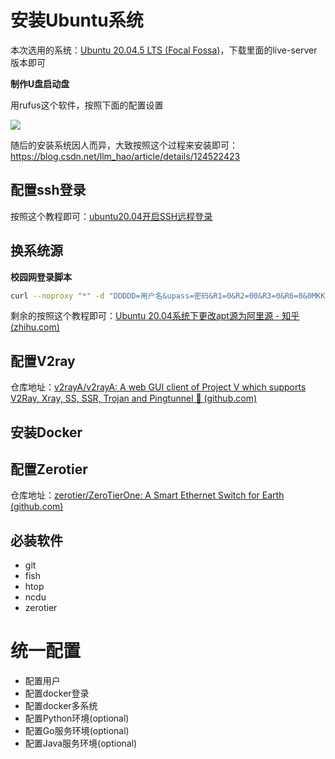 # 安装Ubuntu系统

本次选用的系统：[Ubuntu 20.04.5 LTS (Focal Fossa)](http://cdimage.ubuntu.com/ubuntu/releases/20.04/release/)，下载里面的live-server版本即可

**制作U盘启动盘**

用rufus这个软件，按照下面的配置设置

![](http://pic.netpunk.space/images/2022/12/14/20221214124732.png)

随后的安装系统因人而异，大致按照这个过程来安装即可：https://blog.csdn.net/llm_hao/article/details/124522423



## 配置ssh登录

按照这个教程即可：[ubuntu20.04开启SSH远程登录](https://blog.csdn.net/qq_45164331/article/details/122533327)



## 换系统源

**校园网登录脚本**

~~~bash
curl --noproxy "*" -d "DDDDD=用户名&upass=密码&R1=0&R2=00&R3=0&R6=0&0MKKey=123456&buttonClicked=&redirect_url=&err_flag=&username=&password=&user=&cmd=&Login=" http://10.0.1.5/
~~~

剩余的按照这个教程即可：[Ubuntu 20.04系统下更改apt源为阿里源 - 知乎 (zhihu.com)](https://zhuanlan.zhihu.com/p/251009600)



## 配置V2ray

仓库地址：[v2rayA/v2rayA: A web GUI client of Project V which supports V2Ray, Xray, SS, SSR, Trojan and Pingtunnel 🚀 (github.com)](https://github.com/v2rayA/v2rayA)



## 安装Docker





## 配置Zerotier

仓库地址：[zerotier/ZeroTierOne: A Smart Ethernet Switch for Earth (github.com)](https://github.com/zerotier/ZeroTierOne)



## 必装软件

* git
* fish
* htop
* ncdu
* zerotier



# 统一配置

* 配置用户
* 配置docker登录
* 配置docker多系统
* 配置Python环境(optional)
* 配置Go服务环境(optional)
* 配置Java服务环境(optional)

